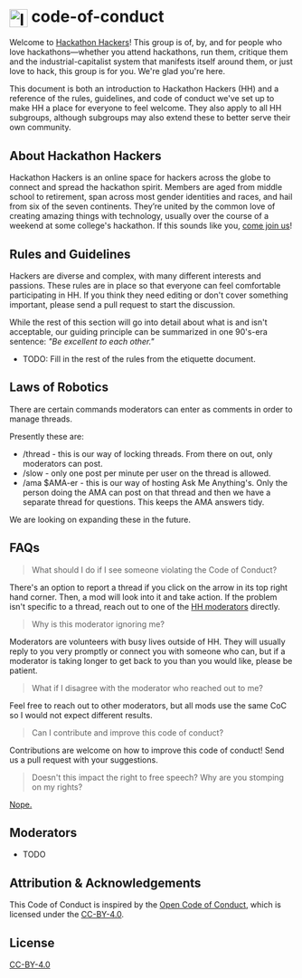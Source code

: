 # <img src="https://raw.githubusercontent.com/HackathonHackers/code-of-conduct/master/ico.png" alt="Ico" height="32" valign="middle" /> code-of-conduct

Welcome to [Hackathon Hackers](http://hh.gd)! This group is of, by, and for people who love hackathons—whether you attend hackathons, run them, critique them and the industrial-capitalist system that manifests itself around them, or just love to hack, this group is for you. We're glad you're here.

This document is both an introduction to Hackathon Hackers (HH) and a reference of the rules, guidelines, and code of conduct we've set up to make HH a place for everyone to feel welcome. They also apply to all HH subgroups, although subgroups may also extend these to better serve their own community.

## About Hackathon Hackers

Hackathon Hackers is an online space for hackers across the globe to connect and spread the hackathon spirit. Members are aged from middle school to retirement, span across most gender identities and races, and hail from six of the seven continents. They’re united by the common love of creating amazing things with technology, usually over the course of a weekend at some college's hackathon. If this sounds like you, [come join us](http://hh.gd)!

## Rules and Guidelines

Hackers are diverse and complex, with many different interests and passions. These rules are in place so that everyone can feel comfortable participating in HH. If you think they need editing or don't cover something important, please send a pull request to start the discussion.

While the rest of this section will go into detail about what is and isn't acceptable, our guiding principle can be summarized in one 90's-era sentence: *"Be excellent to each other."*

* TODO: Fill in the rest of the rules from the etiquette document.

## Laws of Robotics

There are certain commands moderators can enter as comments in order to manage threads.

Presently these are:

* /thread - this is our way of locking threads. From there on out, only moderators can post.
* /slow - only one post per minute per user on the thread is allowed.
* /ama $AMA-er - this is our way of hosting Ask Me Anything's. Only the person doing the AMA can post on that thread and then we have a separate thread for questions. This keeps the AMA answers tidy.

We are looking on expanding these in the future.

## FAQs

> What should I do if I see someone violating the Code of Conduct?

There's an option to report a thread if you click on the arrow in its top right hand corner. Then, a mod will look into it and take action. If the problem isn't specific to a thread, reach out to one of the [HH moderators](#moderators) directly.

> Why is this moderator ignoring me?

Moderators are volunteers with busy lives outside of HH. They will usually reply to you very promptly or connect you with someone who can, but if a moderator is taking longer to get back to you than you would like, please be patient. 

> What if I disagree with the moderator who reached out to me?

Feel free to reach out to other moderators, but all mods use the same CoC so I would not expect different results.

> Can I contribute and improve this code of conduct?

Contributions are welcome on how to improve this code of conduct! Send us a pull request with your suggestions.

> Doesn't this impact the right to free speech? Why are you stomping on my rights?

[Nope.](https://imgs.xkcd.com/comics/free_speech.png)

## Moderators

* TODO

## Attribution & Acknowledgements

This Code of Conduct is inspired by the [Open Code of Conduct](http://todogroup.org/opencodeofconduct/), which is licensed under the [CC-BY-4.0](https://creativecommons.org/licenses/by/4.0/).

## License

[CC-BY-4.0](https://creativecommons.org/licenses/by/4.0/)
